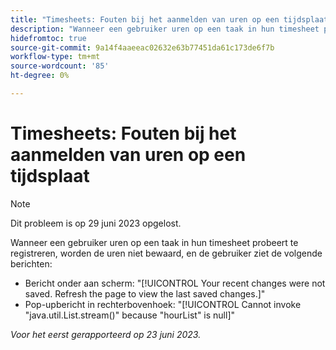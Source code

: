 ```yaml
---
title: "Timesheets: Fouten bij het aanmelden van uren op een tijdsplaat"
description: "Wanneer een gebruiker uren op een taak in hun timesheet probeert te registreren, worden de uren niet bewaard, en de gebruiker ziet foutenmeldingen."
hidefromtoc: true
source-git-commit: 9a14f4aaeeac02632e63b77451da61c173de6f7b
workflow-type: tm+mt
source-wordcount: '85'
ht-degree: 0%

---
```



# Timesheets: Fouten bij het aanmelden van uren op een tijdsplaat

>[!NOTE]
>
>Dit probleem is op 29 juni 2023 opgelost.

Wanneer een gebruiker uren op een taak in hun timesheet probeert te registreren, worden de uren niet bewaard, en de gebruiker ziet de volgende berichten:

* Bericht onder aan scherm: &quot;[!UICONTROL Your recent changes were not saved. Refresh the page to view the last saved changes.]&quot;
* Pop-upbericht in rechterbovenhoek: &quot;[!UICONTROL Cannot invoke "java.util.List.stream()" because "hourList" is null]&quot;

_Voor het eerst gerapporteerd op 23 juni 2023._

